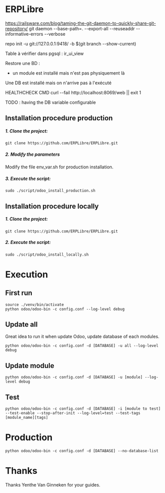 # ERPLibre
https://railsware.com/blog/taming-the-git-daemon-to-quickly-share-git-repository/
git daemon --base-path=. --export-all --reuseaddr --informative-errors --verbose

repo init -u  git://127.0.0.1:9418/  -b $(git branch --show-current)

Table à vérifier dans pgsql :
ir_ui_view

Restore une BD :
- un module est installé mais n'est pas physiquement là

Une DB est installé mais on n'arrive pas à l'exécuté

 HEALTHCHECK CMD curl --fail http://localhost:8069/web || exit 1

 TODO : having the DB variable configurable


## Installation procedure production

##### 1. Clone the project:
```
git clone https://github.com/ERPLibre/ERPLibre.git
```
##### 2. Modify the parameters
Modify the file env_var.sh for production installation.

##### 3. Execute the script:
```
sudo ./script/odoo_install_production.sh
```

## Installation procedure locally

##### 1. Clone the project:
```
git clone https://github.com/ERPLibre/ERPLibre.git
```

##### 2. Execute the script:
```
sudo ./script/odoo_install_locally.sh
```

# Execution
## First run
```
source ./venv/bin/activate
python odoo/odoo-bin -c config.conf --log-level debug
```

## Update all
Great idea to run it when update Odoo, update database of each modules.
```
python odoo/odoo-bin -c config.conf -d [DATABASE] -u all --log-level debug
```

## Update module
```
python odoo/odoo-bin -c config.conf -d [DATABASE] -u [module] --log-level debug
```

## Test
```
python odoo/odoo-bin -c config.conf -d [DATABASE] -i [module to test] --test-enable --stop-after-init --log-level=test --test-tags [module_name][tags]
```

# Production
```
python odoo/odoo-bin -c config.conf -d [DATABASE] --no-database-list
```

# Thanks
Thanks Yenthe Van Ginneken for your guides.